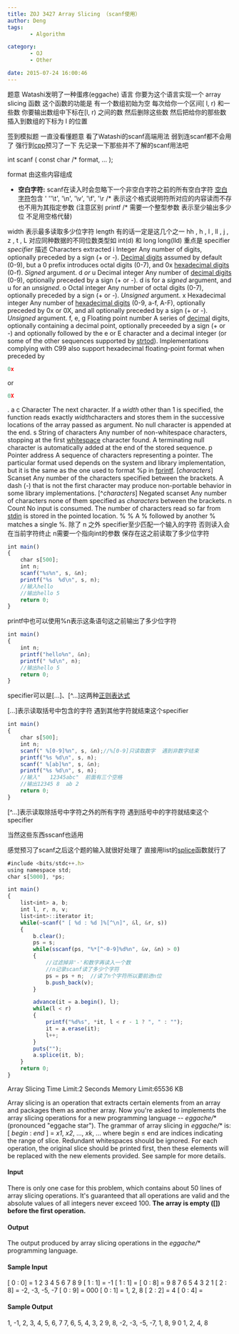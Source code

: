 ```yaml
---
title: ZOJ 3427 Array Slicing （scanf使用）
author: Deng
tags: 
       - Algorithm

category: 
       - OJ
       - Other

date: 2015-07-24 16:00:46
---
```

题意 Watashi发明了一种蛋疼(eggache) 语言 你要为这个语言实现一个 array slicing 函数 这个函数的功能是 有一个数组初始为空 每次给你一个区间[ l, r) 和一些数 你要输出数组中下标在[l, r) 之间的数 然后删除这些数 然后把给你的那些数插入到数组的下标为 l 的位置

签到模拟题 一直没看懂题意 看了Watashi的scanf高端用法 弱到连scanf都不会用了 强行到[cpp](http://www.cplusplus.com/reference/cstdio/scanf/?kw=scanf)预习了一下 先记录一下那些并不了解的scanf用法吧

int scanf ( const char /* format, ... );

format 由这些内容组成

* **空白字符:** scanf在读入时会忽略下一个非空白字符之前的所有空白字符 [空白字符](http://www.cplusplus.com/reference/cctype/isspace/)包含 ' ''\t', '\n', '\v', '\f', '\r
/* 表示这个格式说明符所对应的内容读而不存 也不用为其指定参数 (注意区别 printf /* 需要一个整型参数 表示至少输出多少位 不足用空格代替)

width 表示最多读取多少位字符
length 有的话一定是这几个之一 hh , h , l , ll , j , z , t , L 对应同种数据的不同位数类型如 int(d) 和 long long(lld)   重点是 specifier *specifier* 描述 Characters extracted i Integer Any number of digits, optionally preceded by a sign (+ or -).
[Decimal digits](http://www.cplusplus.com/isdigit) assumed by default (0-9), but a 0 prefix introduces octal digits (0-7), and 0x [hexadecimal digits](http://www.cplusplus.com/isxdigit) (0-f).
*Signed* argument. d *or* u
 Decimal integer Any number of [decimal digits](http://www.cplusplus.com/isdigit) (0-9), optionally preceded by a sign (+ or -).
d is for a *signed* argument, and u for an *unsigned*. o Octal integer Any number of octal digits (0-7), optionally preceded by a sign (+ or -).
*Unsigned* argument. x Hexadecimal integer Any number of [hexadecimal digits](http://www.cplusplus.com/isxdigit) (0-9, a-f, A-F), optionally preceded by 0x or 0X, and all optionally preceded by a sign (+ or -).
*Unsigned* argument. f, e, g Floating point number A series of [decimal](http://www.cplusplus.com/isdigit) digits, optionally containing a decimal point, optionally preceeded by a sign (+ or -) and optionally followed by the e or E character and a decimal integer (or some of the other sequences supported by [strtod](http://www.cplusplus.com/strtod)).
Implementations complying with C99 also support hexadecimal floating-point format when preceded by

```js 
0x
```
or

```js 
0X
```
. a c Character The next character. If a *width* other than 1 is specified, the function reads exactly *width*characters and stores them in the successive locations of the array passed as argument. No null character is appended at the end. s String of characters Any number of non-whitespace characters, stopping at the first [whitespace](http://www.cplusplus.com/isspace) character found. A terminating null character is automatically added at the end of the stored sequence. p Pointer address A sequence of characters representing a pointer. The particular format used depends on the system and library implementation, but it is the same as the one used to format %p in [fprintf](http://www.cplusplus.com/fprintf). [*characters*] Scanset Any number of the characters specified between the brackets.
A dash (-) that is not the first character may produce non-portable behavior in some library implementations. [^*characters*] Negated scanset Any number of characters none of them specified as *characters* between the brackets. n Count No input is consumed.
The number of characters read so far from [stdin](http://www.cplusplus.com/stdin) is stored in the pointed location. % % A % followed by another % matches a single %.
除了 n 之外 specifier至少匹配一个输入的字符 否则读入会在当前字符终止 n需要一个指向int的参数 保存在这之前读取了多少位字符  
```js 
int main()
{
    char s[500];
    int n;
    scanf("%s%n", s, &n);
    printf("%s  %d\n", s, n);
    //输入hello
    //输出hello 5
    return 0;
}
```
 printf中也可以使用%n表示这条语句这之前输出了多少位字符  
```js 
int main()
{
    int n;
    printf("hello%n", &n);
    printf(" %d\n", n);
    //输出hello 5
    return 0;
}
```

specifier可以是[...]、[^...]这两种[正则表达式](https://zh.wikipedia.org/wiki/%E6%AD%A3%E5%88%99%E8%A1%A8%E8%BE%BE%E5%BC%8F)

[...]表示读取括号中包含的字符 遇到其他字符就结束这个specifier
```js 
int main()
{
    char s[500];
    int n;
    scanf(" %[0-9]%n", s, &n);//%[0-9]只读取数字  遇到非数字结束
    printf("%s %d\n", s, n);
    scanf(" %[ab]%n", s, &n);
    printf("%s %d\n", s, n);
    //输入"   12345abc"  前面有三个空格
    //输出12345 8  ab 2
    return 0;
}
```

[^...]表示读取除括号中字符之外的所有字符 遇到括号中的字符就结束这个specifier

当然这些东西sscanf也适用

感觉预习了scanf之后这个题的输入就很好处理了 直接用list的[splice](http://www.cplusplus.com/reference/list/list/splice/)函数就行了
```js 
#include <bits/stdc++.h>
using namespace std;
char s[5000], *ps;

int main()
{
    list<int> a, b;
    int l, r, n, v;
    list<int>::iterator it;
    while(~scanf(" [ %d : %d ]%[^\n]", &l, &r, s))
    {
        b.clear();
        ps = s;
        while(sscanf(ps, "%*[^-0-9]%d%n", &v, &n) > 0)
        {
            //过滤掉非'-'和数字再读入一个数
            //n记录scanf读了多少个字符
            ps = ps + n;  //读了n个字符所以要前进n位
            b.push_back(v);
        }

        advance(it = a.begin(), l);
        while(l < r)
        {
            printf("%d%s", *it, l < r - 1 ? ", " : "");
            it = a.erase(it);
            l++;
        }
        puts("");
        a.splice(it, b);
    }
    return 0;
}
```

Array Slicing    Time Limit:2 Seconds Memory Limit:65536 KB

Array slicing is an operation that extracts certain elements from an array and packages them as another array. Now you're asked to implements the array slicing operations for a new programming language -- *eggache/** (pronounced "eggache star"). The grammar of array slicing in *eggache/** is:
[ *begin* : *end* ] = *x1*, *x2*, ..., *xk*, ...
where begin ≤ end are indices indicating the range of slice. Redundant whitespaces should be ignored. For each operation, the original slice should be printed first, then these elements will be replaced with the new elements provided. See sample for more details.

#### Input

There is only one case for this problem, which contains about 50 lines of array slicing operations. It's guaranteed that all operations are valid and the absolute values of all integers never exceed 100. **The array is empty ([]) before the first operation.**

#### Output

The output produced by array slicing operations in the *eggache/** programming language.

#### Sample Input

[ 0 : 0] = 1 2 3 4 5 6 7 8 9 [ 1 : 1] = -1 [ 1 : 1] = [ 0 : 8] = 9 8 7 6 5 4 3 2 1 [ 2 : 8] = -2, -3, -5, -7 [ 0 : 9] = 000 [ 0 : 1] = 1, 2, 8 [ 2 : 2] = 4 [ 0 : 4] =

#### Sample Output

1, -1, 2, 3, 4, 5, 6, 7 7, 6, 5, 4, 3, 2 9, 8, -2, -3, -5, -7, 1, 8, 9 0 1, 2, 4, 8